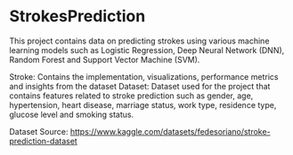 # StrokesPrediction
This project contains data on predicting strokes using various machine learning models such as Logistic Regression, Deep Neural Network (DNN), Random Forest and Support Vector Machine (SVM). 

Stroke: Contains the implementation, visualizations, performance metrics and insights from the dataset
Dataset: Dataset used for the project that contains features related to stroke prediction such as gender, age, hypertension, heart disease, marriage status, work type, residence type, glucose level and smoking status.

Dataset Source: https://www.kaggle.com/datasets/fedesoriano/stroke-prediction-dataset
